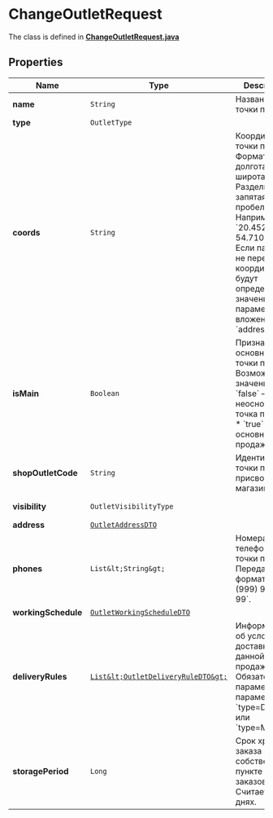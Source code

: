 

# ChangeOutletRequest

The class is defined in **[ChangeOutletRequest.java](../../src/main/java/org/openapitools/model/ChangeOutletRequest.java)**

## Properties

Name | Type | Description | Notes
------------ | ------------- | ------------- | -------------
**name** | `String` | Название точки продаж.  | 
**type** | `OutletType` |  | 
**coords** | `String` | Координаты точки продаж.  Формат: долгота, широта. Разделители: запятая и / или пробел. Например, &#x60;20.4522144, 54.7104264&#x60;.  Если параметр не передан, координаты будут определены по значениям параметров, вложенных в &#x60;address&#x60;.  |  [optional property]
**isMain** | `Boolean` | Признак основной точки продаж.  Возможные значения:  * &#x60;false&#x60; — неосновная точка продаж. * &#x60;true&#x60; — основная точка продаж.  |  [optional property]
**shopOutletCode** | `String` | Идентификатор точки продаж, присвоенный магазином. |  [optional property]
**visibility** | `OutletVisibilityType` |  |  [optional property]
**address** | [`OutletAddressDTO`](OutletAddressDTO.md) |  | 
**phones** | `List&lt;String&gt;` | Номера телефонов точки продаж. Передавайте в формате: &#x60;+7 (999) 999-99-99&#x60;.  | 
**workingSchedule** | [`OutletWorkingScheduleDTO`](OutletWorkingScheduleDTO.md) |  | 
**deliveryRules** | [`List&lt;OutletDeliveryRuleDTO&gt;`](OutletDeliveryRuleDTO.md) | Информация об условиях доставки для данной точки продаж.  Обязательный параметр, если параметр &#x60;type&#x3D;DEPOT&#x60; или &#x60;type&#x3D;MIXED&#x60;.  |  [optional property]
**storagePeriod** | `Long` | Срок хранения заказа в собственном пункте выдачи заказов. Считается в днях. |  [optional property]













